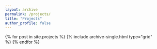 ```yaml
---
layout: archive
permalink: /projects/
title: "Projects"
author_profile: false
---
```


<div class="grid__wrapper">
  {% for post in site.projects %}
    {% include archive-single.html type="grid" %}
  {% endfor %}
</div>





